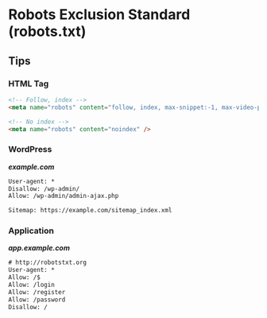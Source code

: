 # Robots Exclusion Standard (robots.txt)

## Tips

### HTML Tag

```html
<!-- Follow, index -->
<meta name="robots" content="follow, index, max-snippet:-1, max-video-preview:-1, max-image-preview:large" />

<!-- No index -->
<meta name="robots" content="noindex" />
```

### WordPress

***example.com***

```txt
User-agent: *
Disallow: /wp-admin/
Allow: /wp-admin/admin-ajax.php

Sitemap: https://example.com/sitemap_index.xml
```

### Application

***app.example.com***

```txt
# http://robotstxt.org
User-agent: *
Allow: /$
Allow: /login
Allow: /register
Allow: /password
Disallow: /
```
